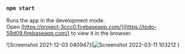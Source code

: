 
### `npm start`

Runs the app in the development mode.\
Open [https://project-3ccc0.firebaseapp.com/](https://todo-59d09.firebaseapp.com/) to view it in the browser.




![Screenshot 2021-12-03 040947](![Screenshot 2022-03-11 103212](https://user-images.githubusercontent.com/71427017/158015003-1901350e-b1e7-40ca-8e02-04a9d2ef7a67.png)
)
